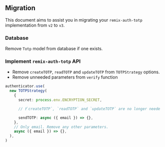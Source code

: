 ## Migration

This document aims to assist you in migrating your `remix-auth-totp` implementation from `v2` to `v3`.

### Database

Remove `Totp` model from database if one exists.

### Implement `remix-auth-totp` API

- Remove `createTOTP`, `readTOTP` and `updateTOTP` from `TOTPStrategy` options.
- Remove unneeded parameters from `verify` function

```ts
authenticator.use(
  new TOTPStrategy(
    {
      secret: process.env.ENCRYPTION_SECRET,

      // ❗`createTOTP`, `readTOTP` and `updateTOTP` are no longer needed (removed).

      sendTOTP: async ({ email }) => {},
    },
    // Only email. Remove any other parameters.
    async ({ email }) => {},
  ),
)
```

